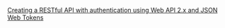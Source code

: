 [Creating a RESTful API with authentication using Web API 2.x and JSON Web Tokens](http://www.dotnettips.info/post/2439/%d9%be%db%8c%d8%a7%d8%af%d9%87-%d8%b3%d8%a7%d8%b2%db%8c-json-web-token-%d8%a8%d8%a7-asp-net-web-api-2-x)
